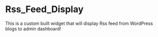 # Rss_Feed_Display
This is a custom built widget that will display Rss feed from WordPress blogs to admin dashboard!
